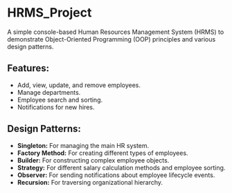 # HRMS_Project

A simple console-based Human Resources Management System (HRMS) to demonstrate Object-Oriented Programming (OOP) principles and various design patterns.

## Features:
- Add, view, update, and remove employees.
- Manage departments.
- Employee search and sorting.
- Notifications for new hires.

## Design Patterns:
- **Singleton:** For managing the main HR system.
- **Factory Method:** For creating different types of employees.
- **Builder:** For constructing complex employee objects.
- **Strategy:** For different salary calculation methods and employee sorting.
- **Observer:** For sending notifications about employee lifecycle events.
- **Recursion:** For traversing organizational hierarchy.
